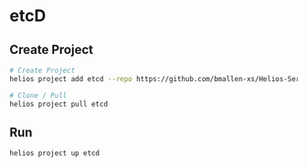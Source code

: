 # etcD

## Create Project

```sh
# Create Project
helios project add etcd --repo https://github.com/bmallen-xs/Helios-Services --ref main --path etcd

# Clone / Pull
helios project pull etcd
```

## Run

```sh
helios project up etcd
```